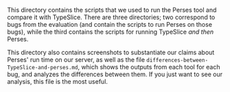 This directory contains the scripts that we used to run the Perses tool
and compare it with TypeSlice. There are three directories; two correspond
to bugs from the evaluation (and contain the scripts to run Perses on
those bugs), while the third contains the scripts for running TypeSlice
_and then_ Perses.

This directory also contains screenshots to substantiate our claims
about Perses' run time on our server, as well as the file
`differences-between-TypeSlice-and-perses.md`, which shows the
outputs from each tool for each bug, and analyzes the differences
between them. If you just want to see our analysis, this file
is the most useful.